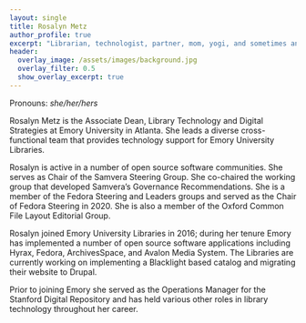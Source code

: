 ```yaml
---
layout: single
title: Rosalyn Metz
author_profile: true
excerpt: "Librarian, technologist, partner, mom, yogi, and sometimes an aspiring trapeze artist."
header:
  overlay_image: /assets/images/background.jpg
  overlay_filter: 0.5
  show_overlay_excerpt: true
---
```

Pronouns: *she/her/hers*

Rosalyn Metz is the Associate Dean, Library Technology and Digital Strategies at Emory University in Atlanta. She leads a diverse cross-functional team that provides technology support for Emory University Libraries.

Rosalyn is active in a number of open source software communities.  She serves as Chair of the Samvera Steering Group. She co-chaired the working group that developed Samvera’s Governance Recommendations.  She is a member of the Fedora Steering and Leaders groups and served as the Chair of Fedora Steering in 2020. She is also a member of the Oxford Common File Layout Editorial Group.

Rosalyn joined Emory University Libraries in 2016; during her tenure Emory has implemented a number of open source software applications including Hyrax, Fedora, ArchivesSpace, and Avalon Media System. The Libraries are currently working on implementing a Blacklight based catalog and migrating their website to Drupal.

Prior to joining Emory she served as the Operations Manager for the Stanford Digital Repository and has held various other roles in library technology throughout her career.



